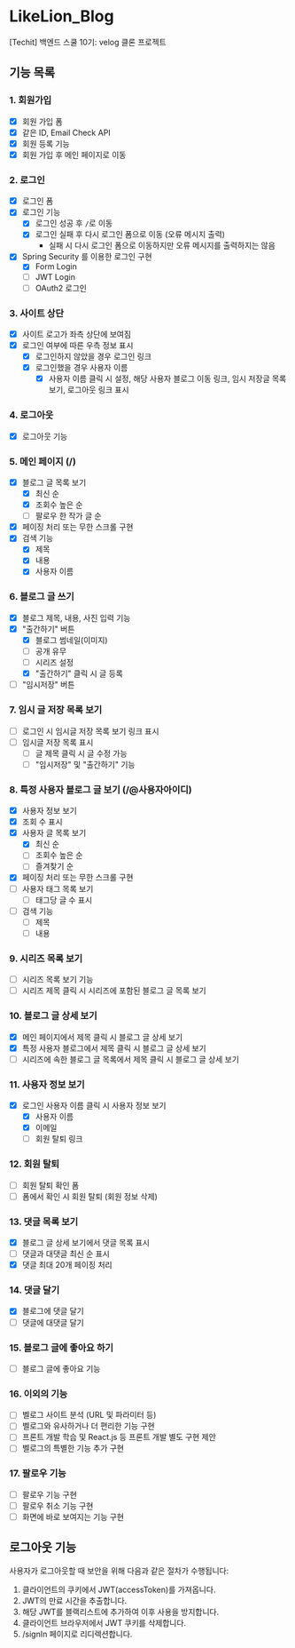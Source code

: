 
# LikeLion_Blog
[Techit] 백엔드 스쿨 10기: velog 클론 프로젝트

## 기능 목록

### 1. 회원가입
- [x] 회원 가입 폼
- [x] 같은 ID, Email Check API
- [x] 회원 등록 기능
- [x] 회원 가입 후 메인 페이지로 이동

### 2. 로그인
- [x] 로그인 폼
- [x] 로그인 기능
    - [x] 로그인 성공 후 `/`로 이동
    - [x] 로그인 실패 후 다시 로그인 폼으로 이동 (오류 메시지 출력)  
      - 실패 시 다시 로그인 폼으로 이동하지만 오류 메시지를 출력하지는 않음
- [x] Spring Security 를 이용한 로그인 구현
    - [x] Form Login
    - [ ] JWT Login
    - [ ] OAuth2 로그인

### 3. 사이트 상단
- [x] 사이트 로고가 좌측 상단에 보여짐
- [x] 로그인 여부에 따른 우측 정보 표시
    - [x] 로그인하지 않았을 경우 로그인 링크
    - [x] 로그인했을 경우 사용자 이름
        - [x] 사용자 이름 클릭 시 설정, 해당 사용자 블로그 이동 링크, 임시 저장글 목록 보기, 로그아웃 링크 표시

### 4. 로그아웃
- [x] 로그아웃 기능

### 5. 메인 페이지 (/)
- [x] 블로그 글 목록 보기
    - [x] 최신 순
    - [X] 조회수 높은 순
    - [ ] 팔로우 한 작가 글 순
- [x] 페이징 처리 또는 무한 스크롤 구현
- [x] 검색 기능
    - [x] 제목
    - [x] 내용
    - [x] 사용자 이름

### 6. 블로그 글 쓰기
- [x] 블로그 제목, 내용, 사진 입력 기능
- [x] "출간하기" 버튼
    - [x] 블로그 썸네일(이미지)
    - [ ] 공개 유무
    - [ ] 시리즈 설정
    - [x] "출간하기" 클릭 시 글 등록
- [ ] "임시저장" 버튼

### 7. 임시 글 저장 목록 보기
- [ ] 로그인 시 임시글 저장 목록 보기 링크 표시
- [ ] 임시글 저장 목록 표시
    - [ ] 글 제목 클릭 시 글 수정 가능
    - [ ] "임시저장" 및 "출간하기" 기능

### 8. 특정 사용자 블로그 글 보기 (/@사용자아이디)
- [x] 사용자 정보 보기
- [x] 조회 수 표시
- [x] 사용자 글 목록 보기
    - [x] 최신 순
    - [ ] 조회수 높은 순
    - [ ] 즐겨찾기 순
- [x] 페이징 처리 또는 무한 스크롤 구현
- [ ] 사용자 태그 목록 보기
    - [ ] 태그당 글 수 표시
- [ ] 검색 기능
    - [ ] 제목
    - [ ] 내용

### 9. 시리즈 목록 보기
- [ ] 시리즈 목록 보기 기능
- [ ] 시리즈 제목 클릭 시 시리즈에 포함된 블로그 글 목록 보기

### 10. 블로그 글 상세 보기
- [x] 메인 페이지에서 제목 클릭 시 블로그 글 상세 보기
- [x] 특정 사용자 블로그에서 제목 클릭 시 블로그 글 상세 보기
- [ ] 시리즈에 속한 블로그 글 목록에서 제목 클릭 시 블로그 글 상세 보기

### 11. 사용자 정보 보기
- [x] 로그인 사용자 이름 클릭 시 사용자 정보 보기
    - [x] 사용자 이름
    - [x] 이메일
    - [ ] 회원 탈퇴 링크

### 12. 회원 탈퇴
- [ ] 회원 탈퇴 확인 폼
- [ ] 폼에서 확인 시 회원 탈퇴 (회원 정보 삭제)

### 13. 댓글 목록 보기
- [x] 블로그 글 상세 보기에서 댓글 목록 표시
- [ ] 댓글과 대댓글 최신 순 표시
- [x] 댓글 최대 20개 페이징 처리

### 14. 댓글 달기
- [x] 블로그에 댓글 달기
- [ ] 댓글에 대댓글 달기

### 15. 블로그 글에 좋아요 하기
- [ ] 블로그 글에 좋아요 기능

### 16. 이외의 기능
- [ ] 벨로그 사이트 분석 (URL 및 파라미터 등)
- [ ] 벨로그와 유사하거나 더 편리한 기능 구현
- [ ] 프론트 개발 학습 및 React.js 등 프론트 개발 별도 구현 제안
- [ ] 벨로그의 특별한 기능 추가 구현

### 17. 팔로우 기능
- [ ] 팔로우 기능 구현
- [ ] 팔로우 취소 기능 구현
- [ ] 화면에 바로 보여지는 기능 구현

## 로그아웃 기능
사용자가 로그아웃할 때 보안을 위해 다음과 같은 절차가 수행됩니다:
1. 클라이언트의 쿠키에서 JWT(accessToken)를 가져옵니다.
2. JWT의 만료 시간을 추출합니다.
3. 해당 JWT를 블랙리스트에 추가하여 이후 사용을 방지합니다.
4. 클라이언트 브라우저에서 JWT 쿠키를 삭제합니다.
5. /signIn 페이지로 리디렉션합니다.
